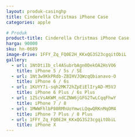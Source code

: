 ```yaml
---
layout: produk-casinghp
title: Cinderella Christmas iPhone Case
categories: apple

# Produk
product-title: Cinderella Christmas iPhone Case
harga: 90000
sku: hn-0689
image-drive: 1FFY_Zq_FQ0E2H_KKxQG3S23cgqitObiL
gallery:
  - url: 1NtDtiIb_cl4ASubrbAgn0DekOA2HsVO6
    title: iPhone 5 / 5s / SE
  - url: 1Nt3w9KkPRdb-ZBIHVJQWzqQbianavo-O
    title: iPhone 6 / 6s
  - url: 1KUYY7i-sqh2MK72hZpEiElIryAD-M5VJ
    title: iPhone 6 Plus / 6s Plus
  - url: 1ZScVsAKWM_ndCZNW6jGFG2TwLCqqFhwY
    title: iPhone 7 / 8
  - url: 1MWWFhlbP80RMhUoYmwcLQqwQRKnMqOM4
    title: iPhone 7 Plus / 8 Plus
  - url: 1FFY_Zq_FQ0E2H_KKxQG3S23cgqitObiL
    title: iPhone X
---
```

